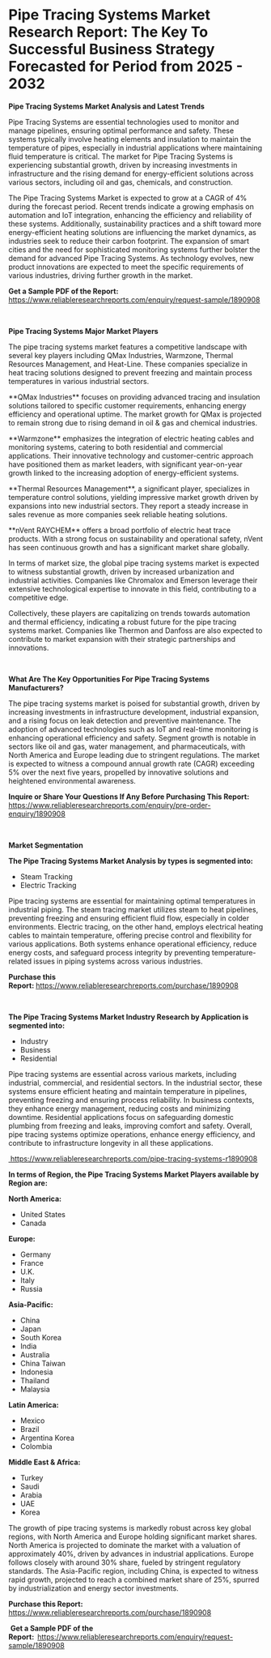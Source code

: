 <p><h1>Pipe Tracing Systems Market Research Report: The Key To Successful Business Strategy Forecasted for Period from 2025 - 2032</h1></p><p><strong>Pipe Tracing Systems Market Analysis and Latest Trends</strong></p>
<p><p>Pipe Tracing Systems are essential technologies used to monitor and manage pipelines, ensuring optimal performance and safety. These systems typically involve heating elements and insulation to maintain the temperature of pipes, especially in industrial applications where maintaining fluid temperature is critical. The market for Pipe Tracing Systems is experiencing substantial growth, driven by increasing investments in infrastructure and the rising demand for energy-efficient solutions across various sectors, including oil and gas, chemicals, and construction.</p><p>The Pipe Tracing Systems Market is expected to grow at a CAGR of 4% during the forecast period. Recent trends indicate a growing emphasis on automation and IoT integration, enhancing the efficiency and reliability of these systems. Additionally, sustainability practices and a shift toward more energy-efficient heating solutions are influencing the market dynamics, as industries seek to reduce their carbon footprint. The expansion of smart cities and the need for sophisticated monitoring systems further bolster the demand for advanced Pipe Tracing Systems. As technology evolves, new product innovations are expected to meet the specific requirements of various industries, driving further growth in the market.</p></p>
<p><strong>Get a Sample PDF of the Report:&nbsp;</strong> <a href="https://www.reliableresearchreports.com/enquiry/request-sample/1890908?utm_campaign=3256&utm_medium=2&utm_source=Github&utm_content=ia&utm_term=12042025&utm_id=pipe-tracing-systems">https://www.reliableresearchreports.com/enquiry/request-sample/1890908</a></p>
<p>&nbsp;</p>
<p><strong>Pipe Tracing Systems Major Market Players</strong></p>
<p><p>The pipe tracing systems market features a competitive landscape with several key players including QMax Industries, Warmzone, Thermal Resources Management, and Heat-Line. These companies specialize in heat tracing solutions designed to prevent freezing and maintain process temperatures in various industrial sectors.</p><p>**QMax Industries** focuses on providing advanced tracing and insulation solutions tailored to specific customer requirements, enhancing energy efficiency and operational uptime. The market growth for QMax is projected to remain strong due to rising demand in oil & gas and chemical industries. </p><p>**Warmzone** emphasizes the integration of electric heating cables and monitoring systems, catering to both residential and commercial applications. Their innovative technology and customer-centric approach have positioned them as market leaders, with significant year-on-year growth linked to the increasing adoption of energy-efficient systems.</p><p>**Thermal Resources Management**, a significant player, specializes in temperature control solutions, yielding impressive market growth driven by expansions into new industrial sectors. They report a steady increase in sales revenue as more companies seek reliable heating solutions.</p><p>**nVent RAYCHEM** offers a broad portfolio of electric heat trace products. With a strong focus on sustainability and operational safety, nVent has seen continuous growth and has a significant market share globally.</p><p>In terms of market size, the global pipe tracing systems market is expected to witness substantial growth, driven by increased urbanization and industrial activities. Companies like Chromalox and Emerson leverage their extensive technological expertise to innovate in this field, contributing to a competitive edge.</p><p>Collectively, these players are capitalizing on trends towards automation and thermal efficiency, indicating a robust future for the pipe tracing systems market. Companies like Thermon and Danfoss are also expected to contribute to market expansion with their strategic partnerships and innovations.</p></p>
<p>&nbsp;</p>
<p><strong>What Are The Key Opportunities For Pipe Tracing Systems Manufacturers?</strong></p>
<p><p>The pipe tracing systems market is poised for substantial growth, driven by increasing investments in infrastructure development, industrial expansion, and a rising focus on leak detection and preventive maintenance. The adoption of advanced technologies such as IoT and real-time monitoring is enhancing operational efficiency and safety. Segment growth is notable in sectors like oil and gas, water management, and pharmaceuticals, with North America and Europe leading due to stringent regulations. The market is expected to witness a compound annual growth rate (CAGR) exceeding 5% over the next five years, propelled by innovative solutions and heightened environmental awareness.</p></p>
<p><strong>Inquire or Share Your Questions If Any Before Purchasing This Report:</strong> <a href="https://www.reliableresearchreports.com/enquiry/pre-order-enquiry/1890908?utm_campaign=3256&utm_medium=2&utm_source=Github&utm_content=ia&utm_term=12042025&utm_id=pipe-tracing-systems">https://www.reliableresearchreports.com/enquiry/pre-order-enquiry/1890908</a></p>
<p>&nbsp;</p>
<p><strong>Market Segmentation</strong></p>
<p><strong>The Pipe Tracing Systems Market Analysis by types is segmented into:</strong></p>
<p><ul><li>Steam Tracking</li><li>Electric Tracking</li></ul></p>
<p><p>Pipe tracing systems are essential for maintaining optimal temperatures in industrial piping. The steam tracing market utilizes steam to heat pipelines, preventing freezing and ensuring efficient fluid flow, especially in colder environments. Electric tracing, on the other hand, employs electrical heating cables to maintain temperature, offering precise control and flexibility for various applications. Both systems enhance operational efficiency, reduce energy costs, and safeguard process integrity by preventing temperature-related issues in piping systems across various industries. </p></p>
<p><strong>Purchase this Report:&nbsp;</strong><a href="https://www.reliableresearchreports.com/purchase/1890908?utm_campaign=3256&utm_medium=2&utm_source=Github&utm_content=ia&utm_term=12042025&utm_id=pipe-tracing-systems">https://www.reliableresearchreports.com/purchase/1890908</a></p>
<p>&nbsp;</p>
<p><strong>The Pipe Tracing Systems Market Industry Research by Application is segmented into:</strong></p>
<p><ul><li>Industry</li><li>Business</li><li>Residential</li></ul></p>
<p><p>Pipe tracing systems are essential across various markets, including industrial, commercial, and residential sectors. In the industrial sector, these systems ensure efficient heating and maintain temperature in pipelines, preventing freezing and ensuring process reliability. In business contexts, they enhance energy management, reducing costs and minimizing downtime. Residential applications focus on safeguarding domestic plumbing from freezing and leaks, improving comfort and safety. Overall, pipe tracing systems optimize operations, enhance energy efficiency, and contribute to infrastructure longevity in all these applications.</p></p>
<p><a href="https://www.reliableresearchreports.com/pipe-tracing-systems-r1890908?utm_campaign=3256&utm_medium=2&utm_source=Github&utm_content=ia&utm_term=12042025&utm_id=pipe-tracing-systems">&nbsp;https://www.reliableresearchreports.com/pipe-tracing-systems-r1890908</a></p>
<p><strong>In terms of Region, the Pipe Tracing Systems Market Players available by Region are:</strong></p>
<p>
    <p> <strong> North America: </strong>
        <ul>
            <li>United States</li>
            <li>Canada</li>
        </ul>
        </p> 
    <p> <strong> Europe: </strong>
        <ul>
            <li>Germany</li>
            <li>France</li>
            <li>U.K.</li>
            <li>Italy</li>
            <li>Russia</li>
        </ul>
        </p> 
    <p> <strong> Asia-Pacific: </strong>
        <ul>
            <li>China</li>
            <li>Japan</li>
            <li>South Korea</li>
            <li>India</li>
            <li>Australia</li>
            <li>China Taiwan</li>
            <li>Indonesia</li>
            <li>Thailand</li>
            <li>Malaysia</li>
        </ul>
        </p> 
    <p> <strong> Latin America: </strong>
        <ul>
            <li>Mexico</li>
            <li>Brazil</li>
            <li>Argentina Korea</li>
            <li>Colombia</li>
        </ul>
        </p> 
    <p> <strong> Middle East & Africa: </strong>
        <ul>
            <li>Turkey</li>
            <li>Saudi</li>
            <li>Arabia</li>
            <li>UAE</li>
            <li>Korea</li>
        </ul>
    </p>
    </p>
<p><p>The growth of pipe tracing systems is markedly robust across key global regions, with North America and Europe holding significant market shares. North America is projected to dominate the market with a valuation of approximately 40%, driven by advances in industrial applications. Europe follows closely with around 30% share, fueled by stringent regulatory standards. The Asia-Pacific region, including China, is expected to witness rapid growth, projected to reach a combined market share of 25%, spurred by industrialization and energy sector investments.</p></p>
<p><strong>Purchase this Report: </strong><a href="https://www.reliableresearchreports.com/purchase/1890908?utm_campaign=3256&utm_medium=2&utm_source=Github&utm_content=ia&utm_term=12042025&utm_id=pipe-tracing-systems">https://www.reliableresearchreports.com/purchase/1890908</a></p>
<p>&nbsp;<strong>Get a Sample PDF of the Report:&nbsp;&nbsp;</strong><a href="https://www.reliableresearchreports.com/enquiry/request-sample/1890908?utm_campaign=3256&utm_medium=2&utm_source=Github&utm_content=ia&utm_term=12042025&utm_id=pipe-tracing-systems">https://www.reliableresearchreports.com/enquiry/request-sample/1890908</a></p>
<p><strong></strong></p>
<p><p></p><p></p><p></p></p>